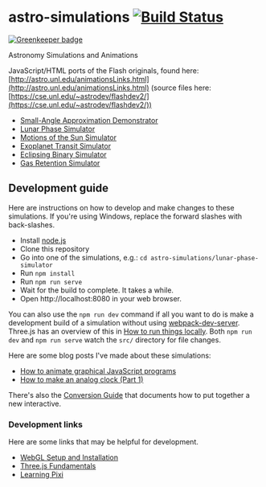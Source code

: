 # astro-simulations [![Build Status](https://travis-ci.org/ccnmtl/astro-simulations.svg?branch=master)](https://travis-ci.org/ccnmtl/astro-simulations)

[![Greenkeeper badge](https://badges.greenkeeper.io/ccnmtl/astro-simulations.svg)](https://greenkeeper.io/)

Astronomy Simulations and Animations

JavaScript/HTML ports of the Flash originals, found here: [http://astro.unl.edu/animationsLinks.html](http://astro.unl.edu/animationsLinks.html) (source files here: [https://cse.unl.edu/~astrodev/flashdev2/](https://cse.unl.edu/~astrodev/flashdev2/))

* [Small-Angle Approximation Demonstrator](https://ccnmtl.github.io/astro-simulations/small-angle-demo/)
* [Lunar Phase Simulator](https://ccnmtl.github.io/astro-simulations/lunar-phase-simulator/)
* [Motions of the Sun Simulator](https://ccnmtl.github.io/astro-simulations/sun-motion-simulator/)
* [Exoplanet Transit Simulator](https://ccnmtl.github.io/astro-simulations/exoplanet-transit-simulator/)
* [Eclipsing Binary Simulator](https://ccnmtl.github.io/astro-simulations/eclipsing-binary-simulator/)
* [Gas Retention Simulator](https://ccnmtl.github.io/astro-simulations/gas-retention-simulator/)

## Development guide

Here are instructions on how to develop and make changes to these simulations. If you're using Windows, replace the forward slashes with back-slashes.

* Install [node.js](https://nodejs.org/en/)
* Clone this repository
* Go into one of the simulations, e.g.: `cd astro-simulations/lunar-phase-simulator`
* Run `npm install`
* Run `npm run serve`
* Wait for the build to complete. It takes a while.
* Open http://localhost:8080 in your web browser.

You can also use the `npm run dev` command if all you want to do is
make a development build of a simulation without using
[webpack-dev-server](https://github.com/webpack/webpack-dev-server). Three.js
has an overview of this in [How to run things locally](https://threejs.org/docs/#manual/en/introduction/How-to-run-things-locally).
Both `npm run dev` and `npm run serve` watch the `src/` directory for file
changes.

Here are some blog posts I've made about these simulations:
* [How to animate graphical JavaScript programs](https://compiled.ctl.columbia.edu/articles/how-to-animate-graphical-javascript-programs/)
* [How to make an analog clock (Part 1)](https://www.columbia.edu/~njn2118/journal/2018/9/27.html)

There's also the [Conversion Guide](https://ccnmtl.github.io/astro-simulations/docs/conversion-guide.html)
 that documents how to put together a new interactive.

### Development links
Here are some links that may be helpful for development.
* [WebGL Setup and Installation](https://webglfundamentals.org/webgl/lessons/webgl-setup-and-installation.html)
* [Three.js Fundamentals](https://threejsfundamentals.org/)
* [Learning Pixi](https://github.com/kittykatattack/learningPixi)
